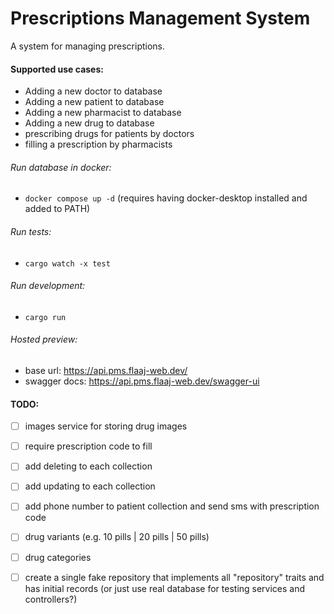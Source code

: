# Prescriptions Management System

A system for managing prescriptions.

#### Supported use cases:
- Adding a new doctor to database
- Adding a new patient to database
- Adding a new pharmacist to database
- Adding a new drug to database
- prescribing drugs for patients by doctors
- filling a prescription by pharmacists

###### Run database in docker:
- `docker compose up -d` (requires having docker-desktop installed and added to PATH)

###### Run tests:
- `cargo watch -x test`

###### Run development:
- `cargo run`

###### Hosted preview:
- base url: https://api.pms.flaaj-web.dev/
- swagger docs: https://api.pms.flaaj-web.dev/swagger-ui

#### TODO:
- [ ] images service for storing drug images
- [ ] require prescription code to fill
- [ ] add deleting to each collection
- [ ] add updating to each collection
- [ ] add phone number to patient collection and send sms with prescription code
- [ ] drug variants (e.g. 10 pills | 20 pills | 50 pills)
- [ ] drug categories 
- [ ] create a single fake repository that implements all "repository" traits and has initial records (or just use real database for testing services and controllers?)


